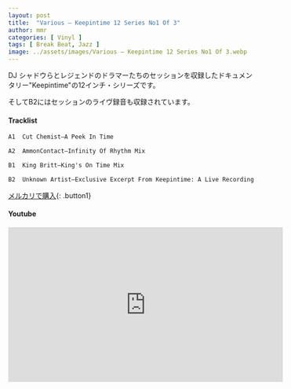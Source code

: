 ```yaml
---
layout: post
title:  "Various – Keepintime 12 Series No1 Of 3"
author: mmr
categories: [ Vinyl ]
tags: [ Break Beat, Jazz ]
image: ../assets/images/Various – Keepintime 12 Series No1 Of 3.webp
---
```


DJ シャドウらとレジェンドのドラマーたちのセッションを収録したドキュメンタリー"Keepintime"の12インチ・シリーズです。

そしてB2にはセッションのライヴ録音も収録されています。


#### Tracklist
```md
A1  Cut Chemist–A Peek In Time

A2  AmmonContact–Infinity Of Rhythm Mix

B1  King Britt–King's On Time Mix

B2  Unknown Artist–Exclusive Excerpt From Keepintime: A Live Recording
```
[メルカリで購入](https://jp.mercari.com/item/m29653192560?afid=6142608987){: .button1}

#### Youtube
<iframe width="560" height="315" src="https://www.youtube.com/embed/QT3GXm7HoXI?si=h9OBbQ-wA4hYE6Bi" title="YouTube video player" frameborder="0" allow="accelerometer; autoplay; clipboard-write; encrypted-media; gyroscope; picture-in-picture; web-share" referrerpolicy="strict-origin-when-cross-origin" allowfullscreen></iframe>